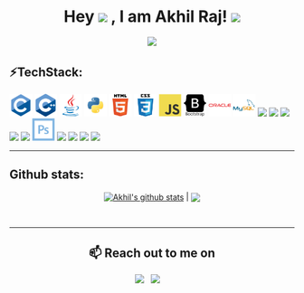  <h1 align="center">Hey <img src="https://em-content.zobj.net/thumbs/160/apple/325/waving-hand_1f44b.png" width="28"/> , I am  Akhil Raj! <img src="https://em-content.zobj.net/thumbs/160/apple/325/technologist_1f9d1-200d-1f4bb.png" width="28"/></h1>



<p align="center">
  <a href="https://github.com/akhilraaaj"><img src="https://readme-typing-svg.herokuapp.com/?lines=Programmer;Coding%20Enthusiast;Full%20Stack%20Web%20developer;Always%20learning%20new%20things&font=Fira%20Code&center=true&width=440&height=45&color=f75c7e&vCenter=true&size=22"></a>
</p>

## ⚡**TechStack:**
<code><img height="40" src="https://raw.githubusercontent.com/devicons/devicon/master/icons/c/c-original.svg"></code>
<code><img height="40" src="https://raw.githubusercontent.com/devicons/devicon/master/icons/cplusplus/cplusplus-original.svg"></code>
<code><img height="40" src="https://raw.githubusercontent.com/devicons/devicon/master/icons/java/java-original.svg"></code>
<code><img height="40" src="https://raw.githubusercontent.com/github/explore/5c058a388828bb5fde0bcafd4bc867b5bb3f26f3/topics/python/python.png"></code>
<code><img height="40" src="https://raw.githubusercontent.com/devicons/devicon/master/icons/html5/html5-original-wordmark.svg"></code>
<code><img height="40" src="https://raw.githubusercontent.com/github/explore/80688e429a7d4ef2fca1e82350fe8e3517d3494d/topics/css/css.png"></code>
<code><img height="40" src="https://raw.githubusercontent.com/devicons/devicon/master/icons/javascript/javascript-original.svg"></code>
<code><img height="40" src="https://raw.githubusercontent.com/devicons/devicon/master/icons/bootstrap/bootstrap-plain-wordmark.svg"></code>
<code><img height="40" src="https://raw.githubusercontent.com/devicons/devicon/master/icons/oracle/oracle-original.svg"></code>
<code><img height="40" src="https://raw.githubusercontent.com/devicons/devicon/master/icons/mysql/mysql-original-wordmark.svg"></code>
<code><img height="40" src="https://img.icons8.com/fluency/2x/node-js.png"></code>
<code><img height="40" src="https://cdn.iconscout.com/icon/free/png-256/free-jquery-8-1175153.png"></code>
<code><img height="40" src="https://icones.pro/wp-content/uploads/2021/06/icone-github-violet.png"></code>
<code><img height="40" src="https://img.icons8.com/color/2x/git.png"></code>
<code><img height="40" src="https://ijs.gallerycdn.vsassets.io/extensions/ijs/reactnextjssnippets/1.6.0/1604011628777/Microsoft.VisualStudio.Services.Icons.Default"></code>
<code><img height="40" src="https://raw.githubusercontent.com/devicons/devicon/master/icons/photoshop/photoshop-line.svg"></code>
<code><img height="40" src="https://www.vectorlogo.zone/logos/adobe_illustrator/adobe_illustrator-icon.svg"></code>
<code><img height="40" src="https://raw.githubusercontent.com/yurijserrano/Github-Profile-Readme-Logos/f994c418a134b58c4aec11152f6a4a33fa89da26/frameworks/react.svg"></code>
<code><img height="40" src="https://cdn.iconscout.com/icon/free/png-256/free-mongodb-5-1175140.png"></code>
<code><img height="40" src="https://www.commusoft.co.uk/wp-content/uploads/2021/12/Stripe-integration-logo-hexagon.png"></code>


---

<!--START_SECTION:waka-->
## **Github stats:**
<p align="center">
<a href="https://github.com/akhilraaaj/github-readme-stats"><img align="center" src="https://github-readme-stats.vercel.app/api?username=akhilraaaj&show_icons=true&include_all_commits=true&theme=buefy&hide_border=true" alt="Akhil's github stats" /></a> | <a href="https://github.com/akhilraaaj/github-readme-stats"><img align="center" src="https://github-readme-stats.vercel.app/api/top-langs/?username=akhilraaaj&layout=compact&theme=buefy&hide_border=true" /></a> 
</p>

<!--END_SECTION:waka-->


  <br/>


---



 <h2 align="center">📫 Reach out to me on</h2>
  <p align="center">
    <a href="https://www.linkedin.com/in/akhilraaaj/" target="_blank">
<img src="https://img.shields.io/badge/linkedin-%230077B5.svg?style=for-the-badge&logo=linkedin&logoColor=white"></a>&nbsp;&nbsp;
    <a href="mailto:akhilraaaj7@gmail.com?subject=Hey%20Akhil,%20From%20Github"><img src="https://img.shields.io/badge/gmail-%23D14836.svg?&style=for-the-badge&logo=gmail&logoColor=white" /></a>&nbsp;&nbsp;&nbsp;&nbsp;


</p>

